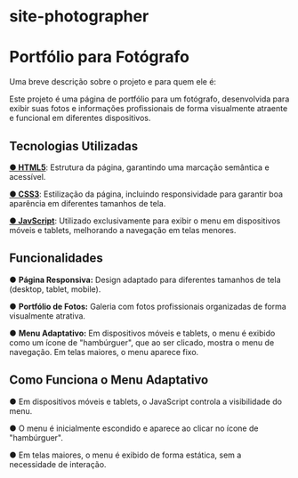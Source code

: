 # site-photographer

# Portfólio para Fotógrafo 

Uma breve descrição sobre o projeto e para quem ele é:

Este projeto é uma página de portfólio para um fotógrafo, desenvolvida para exibir suas fotos e informações profissionais de forma visualmente atraente e funcional em diferentes dispositivos.

## Tecnologias Utilizadas

[**● HTML5**](https://developer.mozilla.org/pt-BR/docs/Web/HTML): Estrutura da página, garantindo uma marcação semântica e acessível.

[**● CSS3**](https://developer.mozilla.org/pt-BR/docs/Web/CSS): Estilização da página, incluindo responsividade para garantir boa aparência em diferentes tamanhos de tela.

[**● JavScript**](https://developer.mozilla.org/pt-BR/docs/Web/JavaScript): Utilizado exclusivamente para exibir o menu em dispositivos móveis e tablets, melhorando a navegação em telas menores.

## Funcionalidades

● **Página Responsiva:** Design adaptado para diferentes tamanhos de tela (desktop, tablet, mobile).

● **Portfólio de Fotos:** Galeria com fotos profissionais organizadas de forma visualmente atrativa.

● **Menu Adaptativo:** Em dispositivos móveis e tablets, o menu é exibido como um ícone de "hambúrguer", que ao ser clicado, mostra o menu de navegação. Em telas maiores, o menu aparece fixo.

## Como Funciona o Menu Adaptativo

● Em dispositivos móveis e tablets, o JavaScript controla a visibilidade do menu.

● O menu é inicialmente escondido e aparece ao clicar no ícone de "hambúrguer".

● Em telas maiores, o menu é exibido de forma estática, sem a necessidade de interação.